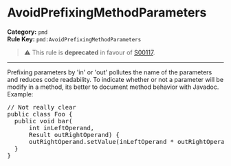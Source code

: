 # AvoidPrefixingMethodParameters
**Category:** `pmd`<br/>
**Rule Key:** `pmd:AvoidPrefixingMethodParameters`<br/>
> :warning: This rule is **deprecated** in favour of [S00117](https://rules.sonarsource.com/java/RSPEC-00117).

-----

Prefixing parameters by 'in' or 'out' pollutes the name of the parameters and reduces code readability.
To indicate whether or not a parameter will be modify in a method, its better to document method
behavior with Javadoc. Example:
<pre>
// Not really clear
public class Foo {
  public void bar(
      int inLeftOperand,
      Result outRightOperand) {
      outRightOperand.setValue(inLeftOperand * outRightOperand.getValue());
  }
}
</pre>
